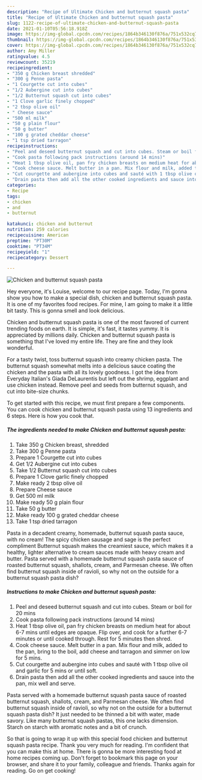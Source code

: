 ```yaml
---
description: "Recipe of Ultimate Chicken and butternut squash pasta"
title: "Recipe of Ultimate Chicken and butternut squash pasta"
slug: 1122-recipe-of-ultimate-chicken-and-butternut-squash-pasta
date: 2021-01-10T05:56:18.918Z
image: https://img-global.cpcdn.com/recipes/1864b346130f876a/751x532cq70/chicken-and-butternut-squash-pasta-recipe-main-photo.jpg
thumbnail: https://img-global.cpcdn.com/recipes/1864b346130f876a/751x532cq70/chicken-and-butternut-squash-pasta-recipe-main-photo.jpg
cover: https://img-global.cpcdn.com/recipes/1864b346130f876a/751x532cq70/chicken-and-butternut-squash-pasta-recipe-main-photo.jpg
author: Amy Miller
ratingvalue: 4.5
reviewcount: 35219
recipeingredient:
- "350 g Chicken breast shredded"
- "300 g Penne pasta"
- "1 Courgette cut into cubes"
- "1/2 Aubergine cut into cubes"
- "1/2 Butternut squash cut into cubes"
- "1 Clove garlic finely chopped"
- "2 tbsp olive oil"
- " Cheese sauce"
- "500 ml milk"
- "50 g plain flour"
- "50 g butter"
- "100 g grated cheddar cheese"
- "1 tsp dried tarragon"
recipeinstructions:
- "Peel and deseed butternut squash and cut into cubes. Steam or boil for 20 mins"
- "Cook pasta following pack instructions (around 14 mins)"
- "Heat 1 tbsp olive oil, pan fry chicken breasts on medium heat for about 6-7 mins until edges are opaque. Flip over, and cook for a further 6-7 minutes or until cooked through. Rest for 5 minutes then shred."
- "Cook cheese sauce. Melt butter in a pan. Mix flour and milk, added to the pan, bring to the boil, add cheese and tarragon and simmer on low for 5 mins."
- "Cut courgette and aubergine into cubes and sauté with 1 tbsp olive oil and garlic for 5 mins or until soft."
- "Drain pasta then add all the other cooked ingredients and sauce into the pan, mix well and serve."
categories:
- Recipe
tags:
- chicken
- and
- butternut

katakunci: chicken and butternut 
nutrition: 259 calories
recipecuisine: American
preptime: "PT30M"
cooktime: "PT34M"
recipeyield: "1"
recipecategory: Dessert

---
```



![Chicken and butternut squash pasta](https://img-global.cpcdn.com/recipes/1864b346130f876a/751x532cq70/chicken-and-butternut-squash-pasta-recipe-main-photo.jpg)

Hey everyone, it's Louise, welcome to our recipe page. Today, I'm gonna show you how to make a special dish, chicken and butternut squash pasta. It is one of my favorites food recipes. For mine, I am going to make it a little bit tasty. This is gonna smell and look delicious.

Chicken and butternut squash pasta is one of the most favored of current trending foods on earth. It is simple, it's fast, it tastes yummy. It is appreciated by millions daily. Chicken and butternut squash pasta is something that I've loved my entire life. They are fine and they look wonderful.

For a tasty twist, toss butternut squash into creamy chicken pasta. The butternut squash somewhat melts into a delicious sauce coating the chicken and the pasta with all its lovely goodness. I got the idea from Everyday Italian&#39;s Giada DeLaurentis but left out the shrimp, eggplant and use chicken instead. Remove peel and seeds from butternut squash, and cut into bite-size chunks.


To get started with this recipe, we must first prepare a few components. You can cook chicken and butternut squash pasta using 13 ingredients and 6 steps. Here is how you cook that.

<!--inarticleads1-->

##### The ingredients needed to make Chicken and butternut squash pasta:

1. Take 350 g Chicken breast, shredded
1. Take 300 g Penne pasta
1. Prepare 1 Courgette cut into cubes
1. Get 1/2 Aubergine cut into cubes
1. Take 1/2 Butternut squash cut into cubes
1. Prepare 1 Clove garlic finely chopped
1. Make ready 2 tbsp olive oil
1. Prepare  Cheese sauce
1. Get 500 ml milk
1. Make ready 50 g plain flour
1. Take 50 g butter
1. Make ready 100 g grated cheddar cheese
1. Take 1 tsp dried tarragon


Pasta in a decadent creamy, homemade, butternut squash pasta sauce, with no cream! The spicy chicken sausage and sage is the perfect compliment Butternut squash makes the creamiest sauce, which makes it a healthy, lighter alternative to cream sauces made with heavy cream and butter. Pasta served with a homemade butternut squash pasta sauce of roasted butternut squash, shallots, cream, and Parmesan cheese. We often find butternut squash inside of ravioli, so why not on the outside for a butternut squash pasta dish? 

<!--inarticleads2-->

##### Instructions to make Chicken and butternut squash pasta:

1. Peel and deseed butternut squash and cut into cubes. Steam or boil for 20 mins
1. Cook pasta following pack instructions (around 14 mins)
1. Heat 1 tbsp olive oil, pan fry chicken breasts on medium heat for about 6-7 mins until edges are opaque. Flip over, and cook for a further 6-7 minutes or until cooked through. Rest for 5 minutes then shred.
1. Cook cheese sauce. Melt butter in a pan. Mix flour and milk, added to the pan, bring to the boil, add cheese and tarragon and simmer on low for 5 mins.
1. Cut courgette and aubergine into cubes and sauté with 1 tbsp olive oil and garlic for 5 mins or until soft.
1. Drain pasta then add all the other cooked ingredients and sauce into the pan, mix well and serve.


Pasta served with a homemade butternut squash pasta sauce of roasted butternut squash, shallots, cream, and Parmesan cheese. We often find butternut squash inside of ravioli, so why not on the outside for a butternut squash pasta dish? It just needed to be thinned a bit with water, made savory. Like many butternut squash pastas, this one lacks dimension. Starch on starch with aromatic notes and a bit of crunch. 

So that is going to wrap it up with this special food chicken and butternut squash pasta recipe. Thank you very much for reading. I'm confident that you can make this at home. There is gonna be more interesting food at home recipes coming up. Don't forget to bookmark this page on your browser, and share it to your family, colleague and friends. Thanks again for reading. Go on get cooking!
